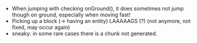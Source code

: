  * When jumping with checking onGround(), it does sometimes not jump though on ground, especially when moving fast!
 * Picking up a block (-> having an entity) LAAAAAGS (?) (not anymore, not fixed, may occur again)
 * sneaky: in some rare cases there is a chunk not generated.
